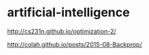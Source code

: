 # artificial-intelligence
http://cs231n.github.io/optimization-2/

http://colah.github.io/posts/2015-08-Backprop/
